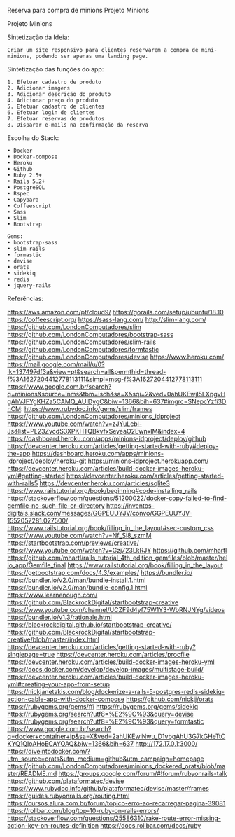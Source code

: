 Reserva para compra de minions
Projeto Minions

Projeto Minions

Sintetização da Ideia:

    Criar um site responsivo para clientes reservarem a compra de mini-minions, podendo ser apenas uma landing page.

Sintetização das funções do app:

    1. Efetuar cadastro de produto
    2. Adicionar imagens
    3. Adicionar descrição do produto
    4. Adicionar preço do produto
    5. Efetuar cadastro de clientes
    6. Efetuar login de clientes
    7. Efetuar reservas de produtos
    8. Disparar e-mails na confirmação da reserva

Escolha do Stack:

    • Docker
    • Docker-compose
    • Heroku
    • Github
    • Ruby 2.5+
    • Rails 5.2+
    • PostgreSQL
    • Rspec
    • Capybara
    • Coffeescript
    • Sass
    • Slim
    • Bootstrap

	Gems:
    • bootstrap-sass
    • slim-rails
    • formastic
    • devise
    • orats
    • sidekiq
    • redis
    • jquery-rails


Referências:

https://aws.amazon.com/pt/cloud9/
https://gorails.com/setup/ubuntu/18.10
https://coffeescript.org/
https://sass-lang.com/
http://slim-lang.com/
https://github.com/LondonComputadores/slim
https://github.com/LondonComputadores/bootstrap-sass
https://github.com/LondonComputadores/slim-rails
https://github.com/LondonComputadores/formtastic
https://github.com/LondonComputadores/devise
https://www.heroku.com/
https://mail.google.com/mail/u/0?ik=137497df3a&view=pt&search=all&permthid=thread-f%3A1627204412778113111&simpl=msg-f%3A1627204412778113111
https://www.google.com.br/search?q=minions&source=lnms&tbm=isch&sa=X&sqi=2&ved=0ahUKEwjI5LXpgvHgAhVJFYgKHZa5CAMQ_AUIDygC&biw=1366&bih=637#imgrc=SNepcYzfi3DnCM:
https://www.rubydoc.info/gems/slim/frames
https://github.com/LondonComputadores/minions_idproject
https://www.youtube.com/watch?v=zJYuLebl-Js&list=PL23ZvcdS3XPKHTQBkvfxSeyeaO2EwnxlM&index=4
https://dashboard.heroku.com/apps/minions-idproject/deploy/github
https://devcenter.heroku.com/articles/getting-started-with-ruby#deploy-the-app
https://dashboard.heroku.com/apps/minions-idproject/deploy/heroku-git
https://minions-idproject.herokuapp.com/
https://devcenter.heroku.com/articles/build-docker-images-heroku-yml#getting-started
https://devcenter.heroku.com/articles/getting-started-with-rails5
https://devcenter.heroku.com/articles/sqlite3
https://www.railstutorial.org/book/beginning#code-installing_rails
https://stackoverflow.com/questions/51200022/docker-copy-failed-to-find-gemfile-no-such-file-or-directory
https://inventos-digitais.slack.com/messages/GGPEUUYJV/convo/GGPEUUYJV-1552057281.027500/
https://www.railstutorial.org/book/filling_in_the_layout#sec-custom_css
https://www.youtube.com/watch?v=Nf_Si8_szmM
https://startbootstrap.com/previews/creative/
https://www.youtube.com/watch?v=Gzj723LkRJY
https://github.com/mhartl
https://github.com/mhartl/rails_tutorial_4th_edition_gemfiles/blob/master/hello_app/Gemfile_final
https://www.railstutorial.org/book/filling_in_the_layout
https://getbootstrap.com/docs/4.3/examples/
https://bundler.io/
https://bundler.io/v2.0/man/bundle-install.1.html
https://bundler.io/v2.0/man/bundle-config.1.html
https://www.learnenough.com/
https://github.com/BlackrockDigital/startbootstrap-creative
https://www.youtube.com/channel/UCZF9d4yf75W1Y3-WbRNJNYg/videos
https://bundler.io/v1.3/rationale.html
https://blackrockdigital.github.io/startbootstrap-creative/
https://github.com/BlackrockDigital/startbootstrap-creative/blob/master/index.html
https://devcenter.heroku.com/articles/getting-started-with-ruby?singlepage=true
https://devcenter.heroku.com/articles/procfile
https://devcenter.heroku.com/articles/build-docker-images-heroku-yml
https://docs.docker.com/develop/develop-images/multistage-build/
https://devcenter.heroku.com/articles/build-docker-images-heroku-yml#creating-your-app-from-setup
https://nickjanetakis.com/blog/dockerize-a-rails-5-postgres-redis-sidekiq-action-cable-app-with-docker-compose
https://github.com/nickjj/orats
https://rubygems.org/gems/ffi
https://rubygems.org/gems/sidekiq
https://rubygems.org/search?utf8=%E2%9C%93&query=devise
https://rubygems.org/search?utf8=%E2%9C%93&query=formtastic
https://www.google.com.br/search?q=docker+container+ip&sa=X&ved=2ahUKEwiNwu_D1vbgAhU3G7kGHeTtCKYQ1QIoAHoECAYQAQ&biw=1366&bih=637
http://172.17.0.1:3000/
https://diveintodocker.com/?utm_source=orats&utm_medium=github&utm_campaign=homepage
https://github.com/LondonComputadores/minions_dockered_orats/blob/master/README.md
https://groups.google.com/forum/#!forum/rubyonrails-talk
https://github.com/plataformatec/devise
https://www.rubydoc.info/github/plataformatec/devise/master/frames
https://guides.rubyonrails.org/routing.html
https://cursos.alura.com.br/forum/topico-erro-ao-recarregar-pagina-39081
https://rollbar.com/blog/top-10-ruby-on-rails-errors/
https://stackoverflow.com/questions/25586310/rake-route-error-missing-action-key-on-routes-definition
https://docs.rollbar.com/docs/ruby
